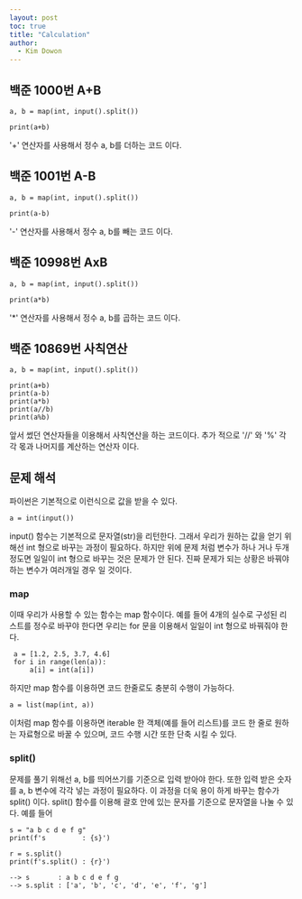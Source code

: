 ```yaml
---
layout: post
toc: true
title: "Calculation"
author:
  - Kim Dowon
---
```


## 백준 1000번 A+B

```
a, b = map(int, input().split())

print(a+b)
```

'+' 연산자를 사용해서 정수 a, b를 더하는 코드 이다.

## 백준 1001번 A-B

```
a, b = map(int, input().split())

print(a-b)
```
'-' 연산자를 사용해서 정수 a, b를 빼는 코드 이다.

## 백준 10998번 AxB

```
a, b = map(int, input().split())

print(a*b)
```

'*' 연산자를 사용해서 정수 a, b를 곱하는 코드 이다.

## 백준 10869번 사칙연산

```
a, b = map(int, input().split())

print(a+b)
print(a-b)
print(a*b)
print(a//b)
print(a%b) 
```

앞서 썼던 연산자들을 이용해서 사칙연산을 하는 코드이다.
추가 적으로 '//' 와 '%' 각각 몫과 나머지를 계산하는 연산자 이다.

## 문제 해석

파이썬은 기본적으로 이런식으로 값을 받을 수 있다.
```
a = int(input())
```
input() 함수는 기본적으로 문자열(str)을 리턴한다. 그래서 우리가 원하는 값을 얻기 위해선 int 형으로 바꾸는 과정이 필요하다.
하지만 위에 문제 처럼 변수가 하나 거나 두개정도면 일일이 int 형으로 바꾸는 것은 문제가 안 된다. 진짜 문제가 되는 상황은 바꿔야 하는 변수가 여러개일 경우 일 것이다.

### map
이때 우리가 사용할 수 있는 함수는 map 함수이다. 예를 들어 4개의 실수로 구성된 리스트를 정수로 바꾸야 한다면 우리는 for 문을 이용해서 일일이 int 형으로 바꿔줘야 한다.

```
 a = [1.2, 2.5, 3.7, 4.6]
 for i in range(len(a)):
     a[i] = int(a[i])
```

하지만 map 함수를 이용하면 코드 한줄로도 충분히 수행이 가능하다.

```
a = list(map(int, a))
```

이처럼 map 함수를 이용하면 iterable 한 객체(예를 들어 리스트)를 코드 한 줄로 원하는 자료형으로 바꿀 수 있으며, 코드 수행 시간 또한 단축 시킬 수 있다.

### split()
문제를 풀기 위해선 a, b를 띄어쓰기를 기준으로 입력 받아야 한다. 또한 입력 받은 숫자를 a, b 변수에 각각 넣는 과정이 필요하다. 이 과정을 더욱 용이 하게 바꾸는 함수가 split() 이다.
split() 함수를 이용해 괄호 안에 있는 문자를 기준으로 문자열을 나눌 수 있다.
예를 들어

```
s = "a b c d e f g"
print(f's         : {s}')
 
r = s.split()
print(f's.split() : {r}')

--> s       : a b c d e f g
--> s.split : ['a', 'b', 'c', 'd', 'e', 'f', 'g']
```

